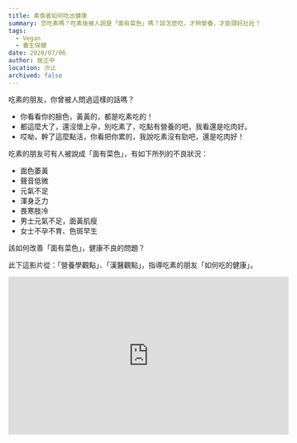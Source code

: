 ```yaml
---
title: 素食者如何吃出健康
summary: 您吃素嗎？吃素後被人說是「面有菜色」嗎？該怎麼吃，才夠營養，才能頭好壯壯？這裡有不錯的參考資訊！
tags:
  - Vegan
  - 養生保健
date: 2020/07/06
author: 居正中
location: 汐止
archived: false
---
```


吃素的朋友，你曾被人問過這樣的話嗎？

- 你看看你的臉色，黃黃的，都是吃素吃的！
- 都這麼大了，還沒懷上孕，別吃素了，吃點有營養的吧，我看還是吃肉好。
- 哎呦，幹了這麼點活，你看把你累的，我說吃素沒有勁吧，還是吃肉好！

吃素的朋友可有人被說成「面有菜色」，有如下所列的不良狀況：

- 面色萎黃
- 聲音低微
- 元氣不足
- 渾身乏力
- 畏寒肢冷
- 男士元氣不足，面黃肌瘦
- 女士不孕不育、色斑早生

該如何改善「面有菜色」，健康不良的問題？

此下這影片從：「營養學觀點」、「漢醫觀點」，指導吃素的朋友「如何吃的健康」。

<iframe width="560" height="315" src="https://www.youtube.com/embed/YEKBHzW-sIs" frameborder="0" allow="accelerometer; autoplay; encrypted-media; gyroscope; picture-in-picture" allowfullscreen></iframe>
